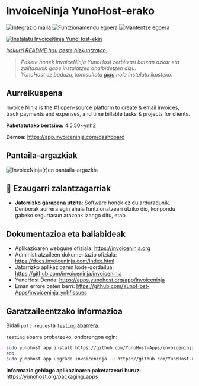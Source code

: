 <!--
Ohart ongi: README hau automatikoki sortu da <https://github.com/YunoHost/apps/tree/master/tools/readme_generator>ri esker
EZ editatu eskuz.
-->

# InvoiceNinja YunoHost-erako

[![Integrazio maila](https://dash.yunohost.org/integration/invoiceninja.svg)](https://dash.yunohost.org/appci/app/invoiceninja) ![Funtzionamendu egoera](https://ci-apps.yunohost.org/ci/badges/invoiceninja.status.svg) ![Mantentze egoera](https://ci-apps.yunohost.org/ci/badges/invoiceninja.maintain.svg)

[![Instalatu InvoiceNinja YunoHost-ekin](https://install-app.yunohost.org/install-with-yunohost.svg)](https://install-app.yunohost.org/?app=invoiceninja)

*[Irakurri README hau beste hizkuntzatan.](./ALL_README.md)*

> *Pakete honek InvoiceNinja YunoHost zerbitzari batean azkar eta zailtasunik gabe instalatzea ahalbidetzen dizu.*  
> *YunoHost ez baduzu, kontsultatu [gida](https://yunohost.org/install) nola instalatu ikasteko.*

## Aurreikuspena

Invoice Ninja is the #1 open-source platform to create & email invoices, track payments and expenses, and time billable tasks & projects for clients.


**Paketatutako bertsioa:** 4.5.50~ynh2

**Demoa:** <https://app.invoiceninja.com/dashboard>

## Pantaila-argazkiak

![InvoiceNinja(r)en pantaila-argazkia](./doc/screenshots/screenshot.png)

## :red_circle: Ezaugarri zalantzagarriak

- **Jatorrizko garapena utzita**: Software honek ez du arduradunik. Denborak aurrera egin ahala funtzionatzeari utziko dio, konpondu gabeko segurtasun arazoak izango ditu, etab.

## Dokumentazioa eta baliabideak

- Aplikazioaren webgune ofiziala: <https://invoiceninja.org>
- Administratzaileen dokumentazio ofiziala: <https://docs.invoiceninja.com/index.html>
- Jatorrizko aplikazioaren kode-gordailua: <https://github.com/invoiceninja/invoiceninja>
- YunoHost Denda: <https://apps.yunohost.org/app/invoiceninja>
- Eman errore baten berri: <https://github.com/YunoHost-Apps/invoiceninja_ynh/issues>

## Garatzaileentzako informazioa

Bidali `pull request`a [`testing` abarrera](https://github.com/YunoHost-Apps/invoiceninja_ynh/tree/testing).

`testing` abarra probatzeko, ondorengoa egin:

```bash
sudo yunohost app install https://github.com/YunoHost-Apps/invoiceninja_ynh/tree/testing --debug
edo
sudo yunohost app upgrade invoiceninja -u https://github.com/YunoHost-Apps/invoiceninja_ynh/tree/testing --debug
```

**Informazio gehiago aplikazioaren paketatzeari buruz:** <https://yunohost.org/packaging_apps>
